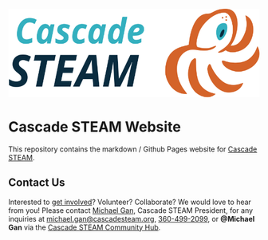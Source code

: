 <p align="center"><img src="/assets/images/Cascade_STEAM_horizontal_logo_primary.svg" width="600" height="178" /></p>

# Cascade STEAM Website

This repository contains the markdown / Github Pages website for [Cascade STEAM](https://cascadesteam.org).

## Contact Us

Interested to [get involved](/get-involved)? Volunteer? Collaborate? We would love to hear from you! Please contact [Michael Gan](https://www.linkedin.com/in/michaelbgan), Cascade STEAM President, for any inquiries at [michael.gan@cascadesteam.org](mailto:michael.gan@cascadesteam.org), [360-499-2099](tel:3604992099), or **@Michael Gan** via the [Cascade STEAM Community Hub](http://hub.cascadesteam.org).
